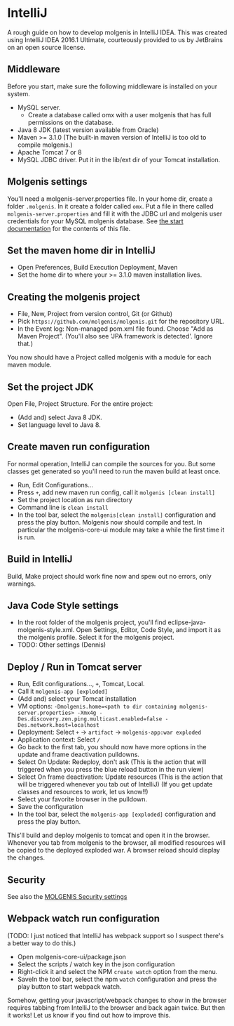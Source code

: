# IntelliJ

A rough guide on how to develop molgenis in IntelliJ IDEA.
This was created using IntelliJ IDEA 2016.1 Ultimate, courteously provided to us by
JetBrains on an open source license.

## Middleware
Before you start, make sure the following middleware is installed on your system.
* MySQL server.
    * Create a database called omx with a user molgenis that has full permissions on the database.
* Java 8 JDK (latest version available from Oracle)
* Maven >= 3.1.0 (The built-in maven version of IntelliJ is too old to compile molgenis.)
* Apache Tomcat 7 or 8
* MySQL JDBC driver. Put it in the lib/ext dir of your Tomcat installation.

## Molgenis settings
You'll need a molgenis-server.properties file. In your home dir, create a folder
`.molgenis`. In it create a folder called `omx`.
Put a file in there called `molgenis-server.properties` and fill it with the
JDBC url and molgenis user credentials for your MySQL molgenis database.
See [the start documentation](./start.html#server-props) for the contents of this file.

## Set the maven home dir in IntelliJ
* Open Preferences, Build Execution Deployment, Maven
* Set the home dir to where your >= 3.1.0 maven installation lives.

## Creating the molgenis project
* File, New, Project from version control, Git (or Github)
* Pick `https://github.com/molgenis/molgenis.git` for the repository URL.
* In the Event log: Non-managed pom.xml file found. Choose "Add as Maven Project". (You'll also see 'JPA framework is detected'. Ignore that.)

You now should have a Project called molgenis with a module for each maven module.

## Set the project JDK
Open File, Project Structure. For the entire project:
* (Add and) select Java 8 JDK.
* Set language level to Java 8.

## Create maven run configuration
For normal operation, IntelliJ can compile the sources for you. But some classes get
generated so you'll need to run the maven build at least once.
* Run, Edit Configurations...
* Press `+`, add new maven run config, call it `molgenis [clean install]`
* Set the project location as run directory
* Command line is `clean install`
* In the tool bar, select the `molgenis[clean install]` configuration and press the play button.
Molgenis now should compile and test. In particular the molgenis-core-ui module may take a while the first time it is run.

## Build in IntelliJ
Build, Make project should work fine now and spew out no errors, only warnings.

## Java Code Style settings
* In the root folder of the molgenis project, you'll find eclipse-java-molgenis-style.xml.
Open Settings, Editor, Code Style, and import it as the molgenis profile.
Select it for the molgenis project.
* TODO: Other settings (Dennis)

## Deploy / Run in Tomcat server
* Run, Edit configurations..., `+`, Tomcat, Local.
* Call it `molgenis-app [exploded]`
* (Add and) select your Tomcat installation
* VM options: `-Dmolgenis.home=<path to dir containing molgenis-server.properties> -Xmx4g -Des.discovery.zen.ping.multicast.enabled=false -Des.network.host=localhost`
* Deployment: Select `+` -> `artifact` -> `molgenis-app:war exploded`
* Application context: Select `/`
* Go back to the first tab, you should now have more options in the update and frame deactivation pulldowns.
* Select On Update: Redeploy, don't ask (This is the action that will triggered when you press the blue reload button in the run view)
* Select On frame deactivation: Update resources (This is the action that will be triggered whenever you tab out of IntelliJ)
(If you get update classes and resources to work, let us know!!)
* Select your favorite browser in the pulldown.
* Save the configuration
* In the tool bar, select the `molgenis-app [exploded]` configuration and press the play button.

This'll build and deploy molgenis to tomcat and open it in the browser.
Whenever you tab from molgenis to the browser, all modified resources will be copied to the deployed exploded war.
A browser reload should display the changes.

## Security
See also the [MOLGENIS Security settings](./security)

## Webpack watch run configuration
(TODO: I just noticed that IntelliJ has webpack support so I suspect there's a better way to do this.)
* Open molgenis-core-ui/package.json
* Select the scripts / watch key in the json configuration
* Right-click it and select the NPM `create watch` option from the menu.
* SaveIn the tool bar, select the npm `watch` configuration and press the play button to start webpack watch.

Somehow, getting your javascript/webpack changes to show in the browser requires tabbing from IntelliJ to the browser
and back again twice. But then it works!
Let us know if you find out how to improve this.
